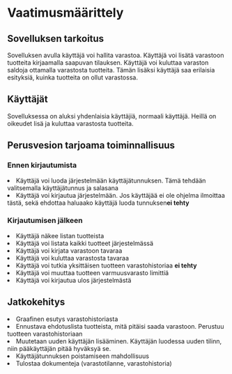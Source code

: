 <h1>Vaatimusmäärittely</h1>
<h2>Sovelluksen tarkoitus</h2>
Sovelluksen avulla käyttäjä voi hallita varastoa.
Käyttäjä voi lisätä varastoon tuotteita kirjaamalla saapuvan tilauksen.
Käyttäjä voi kuluttaa varaston saldoja ottamalla varastosta tuotteita.
Tämän lisäksi käyttäjä saa erilaisia esityksiä, kuinka tuotteita on ollut varastossa. 
<h2>Käyttäjät</h2>
Sovelluksessa on aluksi  yhdenlaisia käyttäjiä, normaali käyttäjä. Heillä on oikeudet lisä ja kuluttaa varastosta tuotteita.
<h2>Perusvesion tarjoama toiminnallisuus</h2>
<h3>Ennen kirjautumista</h3>
<li>Käyttäjä voi luoda järjestelmään käyttäjätunnuksen. Tämä tehdään valitsemalla käyttäjätunnus ja salasana </li> 
<li>Käyttäjä voi kirjautua järjestelmään. Jos käyttäjää ei ole ohjelma ilmoittaa tästä, sekä ehdottaa haluaako käyttäjä luoda tunnuksen<strong>ei tehty</strong></li>
<h3>Kirjautumisen jälkeen</h3>
<li>Käyttäjä näkee listan tuotteista</li>
<li>Käyttäjä voi listata kaikki tuotteet järjestelmässä</li>
<li>Käyttäjä voi kirjata varastoon tavaraa</li>
<li>Käyttäjä voi kuluttaa varastosta tavaraa</li>
<li>Käyttäjä voi tutkia yksittäisen tuotteen varastohistoriaa <strong>ei tehty</strong></li>
<li>Käyttäjä voi muuttaa tuotteen varmuusvarasto limittiä</li>
<li>Käyttäjä voi kirjautua ulos järjestelmästä</li>
<h2>Jatkokehitys</h2>
<li>Graafinen esutys varastohistoriasta</Li>
<li>Ennustava ehdotuslista tuotteista, mitä pitäisi saada varastoon. Perustuu tuotteen varastohistoriaan</li>
<li>Muutetaan uuden käyttäjän lisääminen. Käyttäjän luodessa uuden tilinn, niin pääkäyttäjän pitää hyväksyä se.</li>
<li>Käyttäjätunnuksen poistamiseen mahdollisuus</li>
<li>Tulostaa dokumenteja (varastotilanne, varastohistoria)</li>

